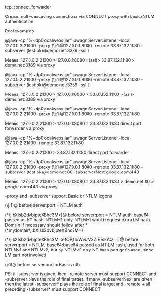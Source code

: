tcp_connect_forwarder

Create multi-cascading connections via CONNECT proxy with Basic/NTLM authentication

Real examples

@java -cp "%~dp0localwebs.jar" juwagn.ServerListener -local 127.0.0.2:21000 -proxy (\j:1)@127.0.0.1:8080 -remote 33.87.132.11:80 -subserver (test:ok)@demo.net:3389 -ssl 1

Means: 127.0.0.2:21000 > 127.0.0.1:8080 >(ssl)> 33.87.132.11:80 > demo.net:3389 via proxy


@java -cp "%~dp0localwebs.jar" juwagn.ServerListener -local 127.0.0.2:21000 -proxy (\j:1)@127.0.0.1:8080 -remote 33.87.132.11:80 -subserver (test:ok)@demo.net:3389 -ssl 2

Means: 127.0.0.2:21000 > 127.0.0.1:8080 > 33.87.132.11:80 >(ssl)> demo.net:3389 via proxy


@java -cp "%~dp0localwebs.jar" juwagn.ServerListener -local 127.0.0.2:21000 -proxy (\j:1)@127.0.0.1:8080 -remote 33.87.132.11:80

Means: 127.0.0.2:21000 > 127.0.0.1:8080 > 33.87.132.11:80 direct port forwarder via proxy

@java -cp "%~dp0localwebs.jar" juwagn.ServerListener -local 127.0.0.2:21000 -remote 33.87.132.11:80

Means: 127.0.0.2:21000 > 33.87.132.11:80 direct port forwarder


@java -cp "%~dp0localwebs.jar" juwagn.ServerListener -local 127.0.0.2:21000 -proxy (\j:1)@127.0.0.1:8080 -remote 33.87.132.11:80 -subserver (test:ok)@demo.net:80 -subserverNext google.com:443

Means: 127.0.0.2:21000 > 127.0.0.1:8080 > 33.87.132.11:80 > demo.net:80 > google.com:443 via proxy


-proxy and -subserver support Basic or NTLM logons

(\j:1)@ before server:port = NTLM auth

(*\j:bXlsb2dvbjpteXBhc3M=)@ before server:port = NTLM auth, base64 passed as NT hash, NTLMv2 only, NTLMv1 would request extra LM hash. Domain if necessary should follow after * (*mydomain\j:bXlsb2dvbjpteXBhc3M=)

(*\j:bXlsb2dvbjpteXBhc3M=:efOPjfIuWviaV3ZIE7skAQ==)@ before server:port = NTLM, base64:base64 passed as NT:LM hash, used for both NTLMv1 and NTLMv2, but by NTLMv2 only NT hash part get's used, since LM part not involved

(j:1)@ before server:port = Basic auth


PS: if -subserver is given, then -remote server must support CONNECT and -subserver plays the role of final target, if many -subserverNext are given 
then the latest -subserver* plays the role of final target and -remote + all preceding -subserver* must support CONNECT